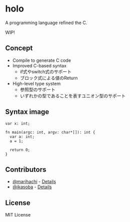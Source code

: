 # holo
A programming language refined the C.

WIP!

## Concept
- Compile to generate C code
- Improved C-based syntax
  - if式やswitch式のサポート
  - ブロック式による値のReturn
- High-level type system
  - 参照型のサポート
  - いずれかの型であることを表すユニオン型のサポート

## Syntax image
```
var x: int;

fn main(argc: int, argv: char*[]): int {
  var a: int;
  a = 1;

  return 0;
}
```

## Contributors
- [@marihachi](https://github.com/marihachi) - [Details](https://github.com/marihachi/holo/issues?q=author%3Amarihachi)
- [@ikasoba](https://github.com/ikasoba) - [Details](https://github.com/marihachi/holo/issues?q=author%3Aikasoba)

## License
MIT License
